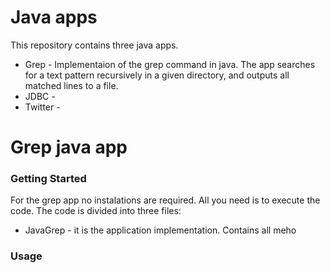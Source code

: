 # Java apps
This repository contains three java apps.
- Grep - Implementaion of the grep command in java. The app searches for a text pattern recursively in a given directory, and outputs all matched lines to a file.
- JDBC -
- Twitter - 

# Grep java app
### Getting Started
For the grep app no instalations are required. All you need is to execute the code.
The code is divided into three files:
 - JavaGrep - it is the application implementation. Contains all meho

### Usage


<!--stackedit_data:
eyJoaXN0b3J5IjpbLTUxNTI3NzQxOF19
-->
